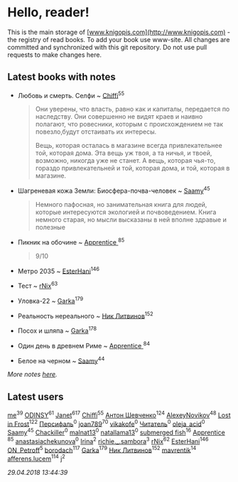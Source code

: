 # Hello, reader!
This is the main storage of [www.knigopis.com](http://www.knigopis.com) - the registry of read books.
To add your book use www-site. All changes are committed and synchronized with this git repository.
Do not use pull requests to make changes here.


## Latest books with notes
* Любовь и смерть. Селфи ~ [Chiffi](users/105/105831994080785626680-google)<sup>55</sup>
    > Они уверены, что власть, равно как и капиталы, передается по наследству.  Они совершенно не видят краев и наивно полагают, что ровесники, которым с происхождением не так повезло,будут отстаивать их интересы.
    > 
    > Вещь, которая  осталась в магазине всегда привлекательнее той, которая дома. Эта вещь уж твоя, а та ничья, и твоей, возможно, никогда уже не станет. А вещь, которая чья-то, гораздо привлекательней и той, которая дома, и той, которая в магазине.

* Шагреневая кожа Земли: Биосфера-почва-человек ~ [Saamy](users/115/115226508-vkontakte)<sup>45</sup>
    > Немного пафосная, но занимательная книга для людей, которые интересуются экологией и почвоведением. Книга немного старая, но мысли высказаны в ней вполне здравые и полезные

* Пикник на обочине ~ [Apprentice ](users/528/52821952-vkontakte)<sup>85</sup>
    > 9/10

* Метро 2035 ~ [EsterHani](users/305/30558181-vkontakte)<sup>146</sup>

* Тест ~ [rNix](users/115/115622071-twitter)<sup>63</sup>

* Уловка-22 ~ [Garka](users/115/115753719718250012620-google)<sup>179</sup>

* Реальность нереального ~ [Ник Литвинов](users/241/241974816-vkontakte)<sup>152</sup>

* Посох и шляпа ~ [Garka](users/115/115753719718250012620-google)<sup>178</sup>

* Один день в древнем Риме ~ [Apprentice ](users/528/52821952-vkontakte)<sup>84</sup>

* Белое на черном ~ [Saamy](users/115/115226508-vkontakte)<sup>44</sup>


_More notes [here](latest_books_with_notes.md)._


## Latest users
[me](users/381/381417697-yandex)<sup>39</sup> 
[ODINSY](users/100/100978570902186865324-google)<sup>61</sup> 
[Janet](users/108/108113656204404967440-google)<sup>617</sup> 
[Chiffi](users/105/105831994080785626680-google)<sup>55</sup> 
[Антон Шевченко](users/339/339786161-vkontakte)<sup>124</sup> 
[AlexeyNovikov](users/170/170278332-vkontakte)<sup>48</sup> 
[Lost in Frost](users/103/103293621948650602575-google)<sup>122</sup> 
[Персифаль](users/107/107737634378855600034-google)<sup>0</sup> 
[joan789](users/240/2401650-vkontakte)<sup>70</sup> 
[vikakofe](users/103/103768944046575496185-google)<sup>0</sup> 
[Читатель](users/237/237477700-vkontakte)<sup>0</sup> 
[oleja_acid](users/214/214195420-vkontakte)<sup>0</sup> 
[Saamy](users/115/115226508-vkontakte)<sup>45</sup> 
[Chackiller](users/115/115804413412486285663-google)<sup>0</sup> 
[malnat13](users/353/35389775-yandex)<sup>0</sup> 
[natallama13](users/197/197338727-yandex)<sup>0</sup> 
[submerged fish](users/471/471364154-yandex)<sup>16</sup> 
[Apprentice ](users/528/52821952-vkontakte)<sup>85</sup> 
[anastasiachekunova](users/353/35337055-vkontakte)<sup>0</sup> 
[Irina](users/356/356696223-vkontakte)<sup>2</sup> 
[richie._.sambora](users/203/2033580363583983-facebook)<sup>3</sup> 
[rNix](users/115/115622071-twitter)<sup>62</sup> 
[EsterHani](users/305/30558181-vkontakte)<sup>146</sup> 
[ON_Petroff](users/107/1079841742132777-facebook)<sup>5</sup> 
[borodach](users/157/15706320-vkontakte)<sup>117</sup> 
[Garka](users/115/115753719718250012620-google)<sup>179</sup> 
[Ник Литвинов](users/241/241974816-vkontakte)<sup>152</sup> 
[mavrentik](users/200/200666735-vkontakte)<sup>14</sup> 
[afferens.lucem](users/196/196071655-vkontakte)<sup>114</sup> 
[j](users/ktl/ktlntk-tumblr)<sup>2</sup> 


_29.04.2018 13:44:39_
